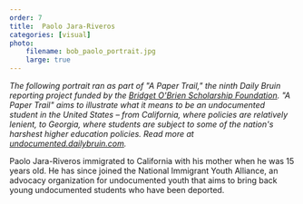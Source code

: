 ```yaml
---
order: 7
title:  Paolo Jara-Riveros
categories: [visual]
photo:
    filename: bob_paolo_portrait.jpg
    large: true
---
```


*The following portrait ran as part of "A Paper Trail," the ninth Daily Bruin reporting project funded by the [Bridget O'Brien Scholarship Foundation](http://rememberingbridget.com/). "A Paper Trail" aims to illustrate what it means to be an undocumented student in the United States – from California, where policies are relatively lenient, to Georgia, where students are subject to some of the nation's harshest higher education policies. Read more at [undocumented.dailybruin.com](http://undocumented.dailybruin.com/).*

Paolo Jara-Riveros immigrated to California with his mother when he was 15 years old. He has since joined the National Immigrant Youth Alliance, an advocacy organization for undocumented youth that aims to bring back young undocumented students who have been deported.